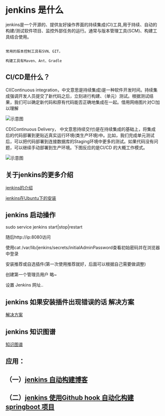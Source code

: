 # jenkins 是什么

jenkins是一个开源的、提供友好操作界面的持续集成(CI)工具,用于持续、自动的构建/测试软件项目、监控外部任务的运行。通常与版本管理工具(SCM)、构建工具结合使用。


```

常用的版本控制工具有SVN、GIT，

构建工具有Maven、Ant、Gradle

```



## CI/CD是什么？

CI(Continuous integration，中文意思是持续集成)是一种软件开发时间。持续集成强调开发人员提交了新代码之后，立刻进行构建、（单元）测试。根据测试结果，我们可以确定新代码和原有代码能否正确地集成在一起。借用网络图片对CI加以理解


![示意图](https://upload-images.jianshu.io/upload_images/6464255-1b6e3bfdbece1492.jpg?imageMogr2/auto-orient/strip|imageView2/2/w/1000)

CD(Continuous Delivery， 中文意思持续交付)是在持续集成的基础上，将集成后的代码部署到更贴近真实运行环境(类生产环境)中。比如，我们完成单元测试后，可以把代码部署到连接数据库的Staging环境中更多的测试。如果代码没有问题，可以继续手动部署到生产环境。下图反应的是CI/CD 的大概工作模式。

![示意图](https://upload-images.jianshu.io/upload_images/6464255-ba088ec7257062c0.jpg?imageMogr2/auto-orient/strip|imageView2/2/w/1000)



## 关于jenkins的更多介绍

[jenkins的介绍](https://juejin.im/post/5b6329c2e51d4519044ab85f)

[jenkins在Ubuntu下的安装](https://www.jianshu.com/p/5f671aca2b5a)

## jenkins 启动操作


sudo service jenkins start|stop|restart


随后http://ip:8080访问

使用cat /var/lib/jenkins/secrets/initialAdminPassword查看初始密码并在浏览器中登录

安装推荐或自选插件(第一次使用推荐就好，后面可以根据自己需要做调整)

创建第一个管理员用户 略~

设置 Jenkins 网址..


## jenkins 如果安装插件出现错误的话 解决方案

[解决方案](https://www.cnblogs.com/sxdcgaq8080/p/10489326.html) 



## jenkins 知识图谱


[知识图谱](../../pic/jenkins.png) 


## 应用：


## （一）[jenkins 自动构建博客](https://www.kingname.info/2017/12/17/auto-deploy-blog/)

## （二）[jenkins 使用Github hook 自动化构建springboot 项目](https://blog.csdn.net/boling_cavalry/article/details/78943061)

